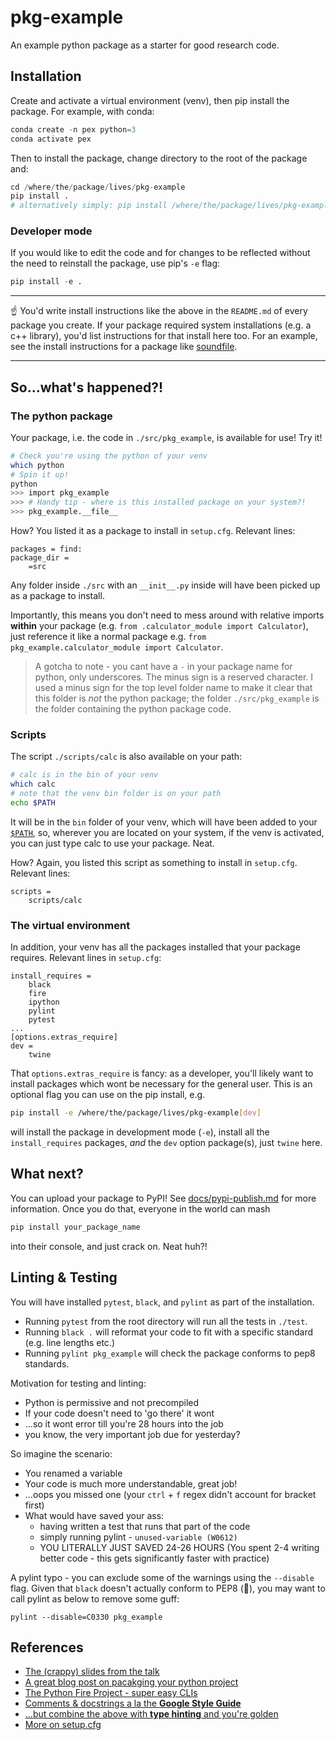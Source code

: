 # pkg-example
An example python package as a starter for good research code.


## Installation
Create and activate a virtual environment (venv), then pip install the package.
For example, with conda:

```python
conda create -n pex python=3
conda activate pex
```

Then to install the package, change directory to the root of the package and:
```python
cd /where/the/package/lives/pkg-example
pip install .
# alternatively simply: pip install /where/the/package/lives/pkg-example
```

### Developer mode

If you would like to edit the code and for changes to be reflected without the
need to reinstall the package, use pip's `-e` flag:
```python
pip install -e .
```

--------

:point_up: You'd write install instructions like the above in the `README.md` of
every package you create. If your package required system installations (e.g.
a c++ library), you'd list instructions for that install here too. For an
example, see the install instructions for a package like
[soundfile](https://pysoundfile.readthedocs.io/en/latest/#installation).

--------


## So...what's happened?!

### The python package
Your package, i.e. the code in `./src/pkg_example`, is available for use! Try
it!
```bash
# Check you're using the python of your venv
which python
# Spin it up!
python
>>> import pkg_example
>>> # Handy tip - where is this installed package on your system?!
>>> pkg_example.__file__
```

How? You listed it as a package to install in `setup.cfg`. Relevant lines:
```
packages = find:
package_dir =
    =src
```
Any folder inside `./src` with an `__init__.py` inside will have been picked up
as a package to install.

Importantly, this means you don't need to mess around with relative imports
**within** your package (e.g. `from .calculator_module import Calculator`), just
reference it like a normal package e.g.
`from pkg_example.calculator_module import Calculator`.

> A gotcha to note - you cant have a `-` in your package name for python, only
underscores. The minus sign is a reserved character. I used a minus sign for the
top level folder name to make it clear that this folder is *not* the python
package; the folder `./src/pkg_example` is the folder containing the python
package code.

### Scripts
The script `./scripts/calc` is also available on your path:
```bash
# calc is in the bin of your venv
which calc
# note that the venv bin folder is on your path
echo $PATH
```
It will be in the `bin` folder of your venv, which will have been added
to your [`$PATH`](http://www.linfo.org/path_env_var.html), so, wherever you are
located on your system, if the venv is activated, you can just type calc to
use your package. Neat.

How? Again, you listed this script as something to install in `setup.cfg`.
Relevant lines:
```
scripts =
    scripts/calc
```

### The virtual environment
In addition, your venv has all the packages installed that your package
requires. Relevant lines in `setup.cfg`:

```
install_requires =
    black
    fire
    ipython
    pylint
    pytest
...
[options.extras_require]
dev =
    twine
```

That `options.extras_require` is fancy: as a developer, you'll likely want to
install packages which wont be necessary for the general user. This is an
optional flag you can use on the pip install, e.g.
```bash
pip install -e /where/the/package/lives/pkg-example[dev]
```
will install the package in development mode (`-e`), install all the
`install_requires` packages, *and* the `dev` option package(s), just `twine`
here.


## What next?
You can upload your package to PyPI! See [docs/pypi-publish.md](docs/pypi-publish.md)
for more information. Once you do that, everyone in the world can mash

```bash
pip install your_package_name
```

into their console, and just crack on. Neat huh?!

## Linting & Testing
You will have installed `pytest`, `black`, and `pylint` as part of the installation.

* Running `pytest` from the root directory will run all the tests in `./test`.
* Running `black .` will reformat your code to fit with a specific standard (e.g.
  line lengths etc.)
* Running `pylint pkg_example` will check the package conforms to pep8 standards.

Motivation for testing and linting:

* Python is permissive and not precompiled
* If your code doesn't need to 'go there' it wont
* ...so it wont error till you're 28 hours into the job
* you know, the very important job due for yesterday?

So imagine the scenario:
* You renamed a variable
* Your code is much more understandable, great job!
* ...oops you missed one (your `ctrl` + `f` regex didn't account for bracket first)
* What would have saved your ass:
    * having written a test that runs that part of the code
    * simply running pylint - `unused-variable (W0612)`
    * YOU LITERALLY JUST SAVED 24-26 HOURS (You spent 2-4 writing better code - 
      this gets significantly faster with practice)

A pylint typo - you can exclude some of the warnings using the `--disable` flag. Given that
`black` doesn't actually conform to PEP8 (:grimacing:), you may want to call pylint as below
to remove some guff:
```
pylint --disable=C0330 pkg_example
```


## References

* [The (crappy) slides from the talk][1]
* [A great blog post on pacakging your python project][2]
* [The Python Fire Project - super easy CLIs][3]
* [Comments & docstrings a la the **Google Style Guide**][4]
* [...but combine the above with **type hinting** and you're golden][5]
* [More on setup.cfg][6]


[1]: https://docs.google.com/presentation/d/1dZXcjCLKMEpq_HbjI0L4A_ZVMjBmEVN3mbOytily-78/edit?usp=sharing "Slides from the talk"
[2]: https://realpython.com/pypi-publish-python-package/ "Packaging your python project"
[3]: https://github.com/google/python-fire "python fire"
[4]: http://google.github.io/styleguide/pyguide.html#38-comments-and-docstrings "Google code styleguide - conmments and docstrings"
[5]: https://docs.python.org/3/library/typing.html "Type hints"
[6]: https://setuptools.readthedocs.io/en/latest/setuptools.html#configuring-setup-using-setup-cfg-files "setup.cfg"

